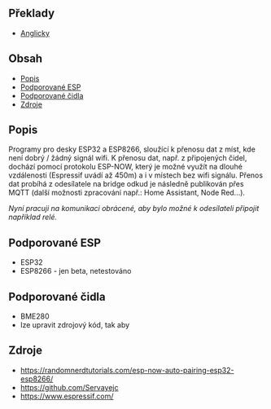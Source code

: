 ## Překlady

- [Anglicky](README.md)

## Obsah

- [Popis](#popis)
- [Podporované ESP](#podporované-ESP)
- [Podporované čidla](#podporované-čidla)
- [Zdroje](#zdroje)

## Popis

Programy pro desky ESP32 a ESP8266, sloužící k přenosu dat z míst, kde není dobrý / žádný signál wifi. K přenosu dat, např. z připojených čidel, dochází pomocí protokolu ESP-NOW, který je možné využít na dlouhé vzdálenosti (Espressif uvádí až 450m) a i v místech bez wifi signálu. Přenos dat probíhá z odesílatele na bridge odkud je následně publikován přes MQTT (další možnosti zpracování např.: Home Assistant, Node Red...).

*Nyní pracuji na komunikaci obrácené, aby bylo možné k odesílateli připojit například relé.*

## Podporované ESP 

 - ESP32
 - ESP8266 - jen beta, netestováno

## Podporované čidla

 - BME280
 - lze upravit zdrojový kód, tak aby
  
## Zdroje
 - <a href="https://randomnerdtutorials.com/esp-now-auto-pairing-esp32-esp8266/">https://randomnerdtutorials.com/esp-now-auto-pairing-esp32-esp8266/</a>
 - <a href="https://github.com/Servayejc">https://github.com/Servayejc</a>
 - <a href="https://www.espressif.com/">https://www.espressif.com/</a>
